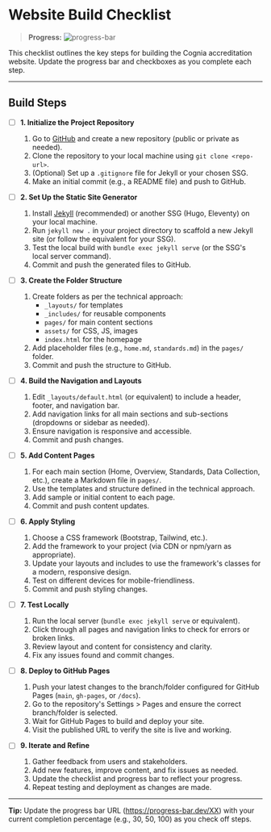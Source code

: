 # Website Build Checklist

> **Progress:** ![progress-bar](https://progress-bar.dev/0/?title=Not%20Started)

This checklist outlines the key steps for building the Cognia accreditation website. Update the progress bar and checkboxes as you complete each step.

---

## Build Steps

- [ ] **1. Initialize the Project Repository**
    1. Go to [GitHub](https://github.com/) and create a new repository (public or private as needed).
    2. Clone the repository to your local machine using `git clone <repo-url>`.
    3. (Optional) Set up a `.gitignore` file for Jekyll or your chosen SSG.
    4. Make an initial commit (e.g., a README file) and push to GitHub.

- [ ] **2. Set Up the Static Site Generator**
    1. Install [Jekyll](https://jekyllrb.com/docs/installation/) (recommended) or another SSG (Hugo, Eleventy) on your local machine.
    2. Run `jekyll new .` in your project directory to scaffold a new Jekyll site (or follow the equivalent for your SSG).
    3. Test the local build with `bundle exec jekyll serve` (or the SSG's local server command).
    4. Commit and push the generated files to GitHub.

- [ ] **3. Create the Folder Structure**
    1. Create folders as per the technical approach:
        - `_layouts/` for templates
        - `_includes/` for reusable components
        - `pages/` for main content sections
        - `assets/` for CSS, JS, images
        - `index.html` for the homepage
    2. Add placeholder files (e.g., `home.md`, `standards.md`) in the `pages/` folder.
    3. Commit and push the structure to GitHub.

- [ ] **4. Build the Navigation and Layouts**
    1. Edit `_layouts/default.html` (or equivalent) to include a header, footer, and navigation bar.
    2. Add navigation links for all main sections and sub-sections (dropdowns or sidebar as needed).
    3. Ensure navigation is responsive and accessible.
    4. Commit and push changes.

- [ ] **5. Add Content Pages**
    1. For each main section (Home, Overview, Standards, Data Collection, etc.), create a Markdown file in `pages/`.
    2. Use the templates and structure defined in the technical approach.
    3. Add sample or initial content to each page.
    4. Commit and push content updates.

- [ ] **6. Apply Styling**
    1. Choose a CSS framework (Bootstrap, Tailwind, etc.).
    2. Add the framework to your project (via CDN or npm/yarn as appropriate).
    3. Update your layouts and includes to use the framework's classes for a modern, responsive design.
    4. Test on different devices for mobile-friendliness.
    5. Commit and push styling changes.

- [ ] **7. Test Locally**
    1. Run the local server (`bundle exec jekyll serve` or equivalent).
    2. Click through all pages and navigation links to check for errors or broken links.
    3. Review layout and content for consistency and clarity.
    4. Fix any issues found and commit changes.

- [ ] **8. Deploy to GitHub Pages**
    1. Push your latest changes to the branch/folder configured for GitHub Pages (`main`, `gh-pages`, or `/docs`).
    2. Go to the repository's Settings > Pages and ensure the correct branch/folder is selected.
    3. Wait for GitHub Pages to build and deploy your site.
    4. Visit the published URL to verify the site is live and working.

- [ ] **9. Iterate and Refine**
    1. Gather feedback from users and stakeholders.
    2. Add new features, improve content, and fix issues as needed.
    3. Update the checklist and progress bar to reflect your progress.
    4. Repeat testing and deployment as changes are made.

---

**Tip:** Update the progress bar URL (https://progress-bar.dev/XX) with your current completion percentage (e.g., 30, 50, 100) as you check off steps. 